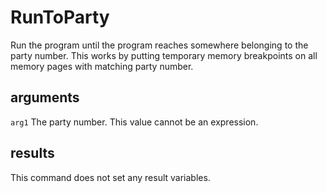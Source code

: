 # RunToParty

Run the program until the program reaches somewhere belonging to the party number. This works by putting temporary memory breakpoints on all memory pages with matching party number.

## arguments

`arg1` The party number. This value cannot be an expression.

## results

This command does not set any result variables.
